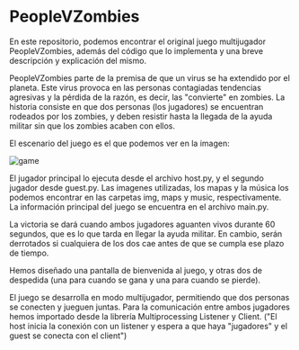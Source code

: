 # PeopleVZombies

En este repositorio, podemos encontrar el original juego multijugador PeopleVZombies, además del código que lo implementa y una breve descripción y explicación del mismo.

PeopleVZombies parte de la premisa de que un virus se ha extendido por el planeta. Este virus provoca en las personas contagiadas tendencias agresivas y la pérdida de la razón, es decir, las "convierte" en zombies. La historia consiste en que dos personas (los jugadores) se encuentran rodeados por los zombies, y deben resistir hasta la llegada de la ayuda militar sin que los zombies acaben con ellos.

El escenario del juego es el que podemos ver en la imagen:

![game](https://github.com/pabsan16/PeopleVZombies/assets/124245920/54a1e191-d9dc-4501-bc42-2d169a26bfad)

El jugador principal lo ejecuta desde el archivo host.py, y el segundo jugador desde guest.py. Las imagenes utilizadas, los mapas y la música los podemos encontrar en las carpetas img, maps y music, respectivamente. La información principal del juego se encuentra en el archivo main.py.

La victoria se dará cuando ambos jugadores aguanten vivos durante 60 segundos, que es lo que tarda en llegar la ayuda militar. En cambio, serán derrotados si cualquiera de los dos cae antes de que se cumpla ese plazo de tiempo.

Hemos diseñado una pantalla de bienvenida al juego, y otras dos de despedida (una para cuando se gana y una para cuando se pierde).

El juego se desarrolla en modo multijugador, permitiendo que dos personas se conecten y jueguen juntas. Para la comunicación entre ambos jugadores hemos importado desde la librería Multiprocessing Listener y Client. ("El host inicia la conexión con un listener y espera a que haya "jugadores" y el guest se conecta con el client")
